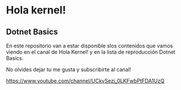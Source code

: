 # Hola kernel!
## Dotnet Basics

En este repositorio van a estar disponible slos contenidos que vamos viendo en el canal de Hola Kernel! y en la lista de reproducción Dotnet Basics.

No olvides dejar tu me gusta y subscribirte al canal!

https://www.youtube.com/channel/UCkvSezi_0LKFwbPtFDA1UzQ

